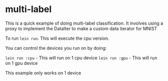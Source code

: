 <!--- Licensed to the Apache Software Foundation (ASF) under one -->
<!--- or more contributor license agreements.  See the NOTICE file -->
<!--- distributed with this work for additional information -->
<!--- regarding copyright ownership.  The ASF licenses this file -->
<!--- to you under the Apache License, Version 2.0 (the -->
<!--- "License"); you may not use this file except in compliance -->
<!--- with the License.  You may obtain a copy of the License at -->

<!---   http://www.apache.org/licenses/LICENSE-2.0 -->

<!--- Unless required by applicable law or agreed to in writing, -->
<!--- software distributed under the License is distributed on an -->
<!--- "AS IS" BASIS, WITHOUT WARRANTIES OR CONDITIONS OF ANY -->
<!--- KIND, either express or implied.  See the License for the -->
<!--- specific language governing permissions and limitations -->
<!--- under the License. -->

# multi-label

This is a quick example of doing multi-label classification.
It involves using a proxy to implement the DataIter to make a custom
data iterator for MNIST

To run
`lein run`. This will execute the cpu version.

You can control the devices you run on by doing:

`lein run :cpu` - This will run on 1 cpu device
`lein run :gpu` - This will run on 1 gpu device

This example only works on 1 device



